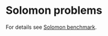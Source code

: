 # Solomon problems

For details see [Solomon benchmark](https://www.sintef.no/projectweb/top/vrptw/solomon-benchmark).